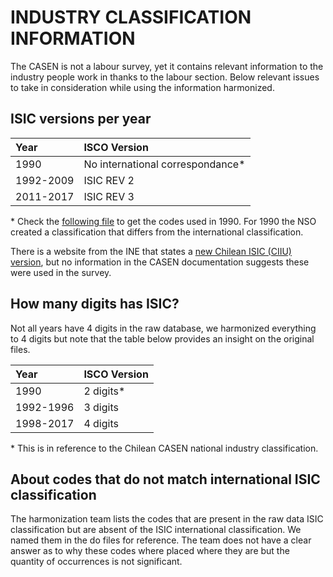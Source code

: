 # INDUSTRY CLASSIFICATION INFORMATION

The CASEN is not a labour survey, yet it contains relevant information to the industry people work in thanks to the labour section. Below relevant issues to take in consideration while using the information harmonized. 

## ISIC versions per year

 Year	| ISCO Version | 
| :-------	| :-------- | 
| 1990	| No international correspondance*	|
| 1992-2009	| ISIC REV 2 	|
| 2011-2017	| ISIC REV 3	|

\* Check the [following file](https://github.com/worldbank/gld/blob/75228785e9686eae7bd0ea6d77988c4aaed4d647/Support/Country%20Survey%20Details/CHL/CASEN/utilities/Version%201990%20CASEN%20ISIC.xlsx) to get the codes used in 1990. For 1990 the NSO created a classification that differs from the international classification.

There is a website from the INE that states a [new Chilean ISIC (CIIU) version](https://www.ine.cl/institucional/buenas-practicas/clasificaciones), but no information in the CASEN documentation suggests these were used in the survey. 

## How many digits has ISIC?
Not all years have 4 digits in the raw database, we harmonized everything to 4 digits but note that the table below provides an insight on the original files.

 Year	| ISCO Version | 
| :-------	| :-------- | 
| 1990	|  2 digits*|
| 1992-1996	| 3 digits	|
| 1998-2017	| 4 digits	|

\* This is in reference to the Chilean CASEN national industry classification.

## About codes that do not match international ISIC classification

The harmonization team lists the codes that are present in the raw data ISIC classification but are absent of the ISIC international classification. We named them in the do files for reference. The team does not have a clear answer as to why these codes where placed where they are but the quantity of occurrences is not significant. 
